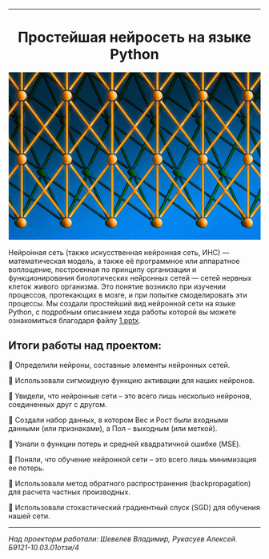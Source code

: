 
_______
<h1><center>Простейшая нейросеть на языке Python</center></h1> 


![](https://github.com/ShevelevVladimir/DLT/blob/main/%D0%A1%D0%BD%D0%B8%D0%BC%D0%BE%D0%BA%20%D1%8D%D0%BA%D1%80%D0%B0%D0%BD%D0%B0%202022-05-22%20230715.png)

Нейро́нная сеть (также искусственная нейронная сеть, ИНС) — математическая модель, а также её программное или аппаратное воплощение, построенная по принципу организации и функционирования биологических нейронных сетей — сетей нервных клеток живого организма. Это понятие возникло при изучении процессов, протекающих в мозге, и при попытке смоделировать эти процессы. Мы создали простейший вид нейронной сети на языке Python, с подробным описанием хода работы которой вы можете ознакомиться благодаря файлу [1.pptx](https://github.com/ShevelevVladimir/Inform/blob/main/1.pptx). 

<h2>Итоги работы над проектом:</h2>

:pushpin: Определили нейроны, составные элементы нейронных сетей.

:pushpin: Использовали сигмоидную функцию активации для наших нейронов.

:pushpin: Увидели, что нейронные сети – это всего лишь несколько нейронов, соединенных друг с другом.

:pushpin: Создали набор данных, в котором Вес и Рост были входными данными (или признаками), а Пол – выходным (или меткой).

:pushpin: Узнали о функции потерь и средней квадратичной ошибке (MSE).

:pushpin: Поняли, что обучение нейронной сети – это всего лишь минимизация ее потерь.

:pushpin: Использовали метод обратного распространения (backpropagation) для расчета частных производных.

:pushpin: Использовали стохастический градиентный спуск (SGD) для обучения нашей сети.

____
*Над проекторм работали: Шевелев Владимир, Рукасуев Алексей. Б9121-10.03.01отзи/4*
